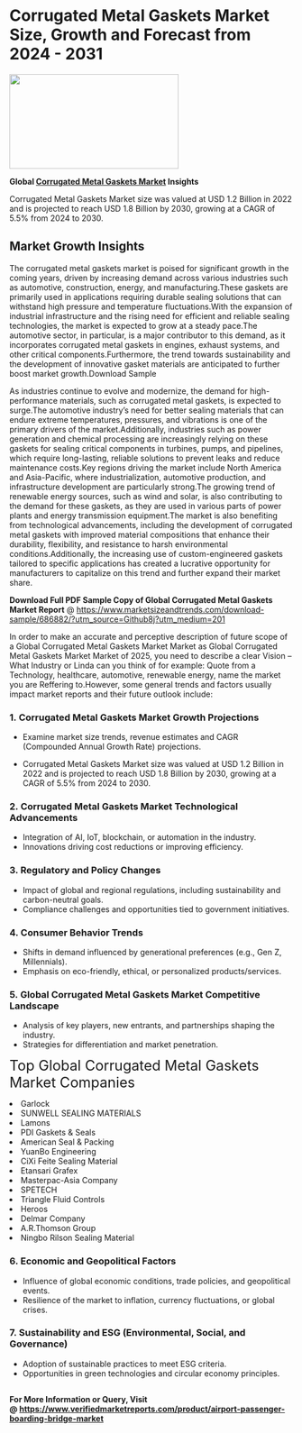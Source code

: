 <H1>Corrugated Metal Gaskets Market Size, Growth and Forecast from 2024 - 2031</H1><img class="aligncenter size-medium wp-image-584254" src="https://thirdeyenews.in/wp-content/uploads/2024/09/Global-Market-Research-300x168.jpeg" alt="" width="300" height="168" /><p><strong>Global&nbsp;<a href="https://www.marketsizeandtrends.com/download-sample/686882/?utm_source=Github8j?utm_medium=201">Corrugated Metal Gaskets Market</a> Insights</strong></p><p>Corrugated Metal Gaskets Market size was valued at USD 1.2 Billion in 2022 and is projected to reach USD 1.8 Billion by 2030, growing at a CAGR of 5.5% from 2024 to 2030.</p><p><h2>Market Growth Insights</h2> <p>The corrugated metal gaskets market is poised for significant growth in the coming years, driven by increasing demand across various industries such as automotive, construction, energy, and manufacturing.These gaskets are primarily used in applications requiring durable sealing solutions that can withstand high pressure and temperature fluctuations.With the expansion of industrial infrastructure and the rising need for efficient and reliable sealing technologies, the market is expected to grow at a steady pace.The automotive sector, in particular, is a major contributor to this demand, as it incorporates corrugated metal gaskets in engines, exhaust systems, and other critical components.Furthermore, the trend towards sustainability and the development of innovative gasket materials are anticipated to further boost market growth.Download Sample </p> <p>As industries continue to evolve and modernize, the demand for high-performance materials, such as corrugated metal gaskets, is expected to surge.The automotive industry’s need for better sealing materials that can endure extreme temperatures, pressures, and vibrations is one of the primary drivers of the market.Additionally, industries such as power generation and chemical processing are increasingly relying on these gaskets for sealing critical components in turbines, pumps, and pipelines, which require long-lasting, reliable solutions to prevent leaks and reduce maintenance costs.Key regions driving the market include North America and Asia-Pacific, where industrialization, automotive production, and infrastructure development are particularly strong.The growing trend of renewable energy sources, such as wind and solar, is also contributing to the demand for these gaskets, as they are used in various parts of power plants and energy transmission equipment.The market is also benefiting from technological advancements, including the development of corrugated metal gaskets with improved material compositions that enhance their durability, flexibility, and resistance to harsh environmental conditions.Additionally, the increasing use of custom-engineered gaskets tailored to specific applications has created a lucrative opportunity for manufacturers to capitalize on this trend and further expand their market share.</p><p><span class=""><strong>Download Full PDF Sample Copy of Global Corrugated Metal Gaskets Market Report</strong> @ <a href="https://www.marketsizeandtrends.com/download-sample/686882/?utm_source=Github8j?utm_medium=201" target="_blank">https://www.marketsizeandtrends.com/download-sample/686882/?utm_source=Github8j?utm_medium=201</a></span></p><p>In order to make an accurate and perceptive description of future scope of a Global&nbsp;Corrugated Metal Gaskets Market Market as Global&nbsp;Corrugated Metal Gaskets Market Market of 2025, you need to describe a clear Vision &ndash; What Industry or Linda can you think of for example: Quote from a Technology, healthcare, automotive, renewable energy, name the market you are Reffering to.However, some general trends and factors usually impact market reports and their future outlook include:</p><h3>1.&nbsp;<strong>Corrugated Metal Gaskets Market Growth Projections</strong></h3><ul><li>Examine market size trends, revenue estimates and CAGR (Compounded Annual Growth Rate) projections.</li><li><p>Corrugated Metal Gaskets Market size was valued at USD 1.2 Billion in 2022 and is projected to reach USD 1.8 Billion by 2030, growing at a CAGR of 5.5% from 2024 to 2030.</p></li></ul><h3>2.&nbsp;<strong>Corrugated Metal Gaskets Market Technological Advancements</strong></h3><ul><li>Integration of AI, IoT, blockchain, or automation in the industry.</li><li>Innovations driving cost reductions or improving efficiency.</li></ul><h3>3.&nbsp;<strong>Regulatory and Policy Changes</strong></h3><ul><li>Impact of global and regional regulations, including sustainability and carbon-neutral goals.</li><li>Compliance challenges and opportunities tied to government initiatives.</li></ul><h3>4.&nbsp;<strong>Consumer Behavior Trends</strong></h3><ul><li>Shifts in demand influenced by generational preferences (e.g., Gen Z, Millennials).</li><li>Emphasis on eco-friendly, ethical, or personalized products/services.</li></ul><h3>5.&nbsp;<strong>Global Corrugated Metal Gaskets Market Competitive Landscape</strong></h3><ul><li>Analysis of key players, new entrants, and partnerships shaping the industry.</li><li>Strategies for differentiation and market penetration.</li></ul><p data-pm-slice="1 1 []"><span style="color: inherit; font-family: inherit; font-size: 25px;">Top Global Corrugated Metal Gaskets Market Companies</span></p><div class="" data-test-id=""><p><li>Garlock</li><li> SUNWELL SEALING MATERIALS</li><li> Lamons</li><li> PDI Gaskets & Seals</li><li> American Seal & Packing</li><li> YuanBo Engineering</li><li> CiXi Feite Sealing Material</li><li> Etansari Grafex</li><li> Masterpac-Asia Company</li><li> SPETECH</li><li> Triangle Fluid Controls</li><li> Heroos</li><li> Delmar Company</li><li> A.R.Thomson Group</li><li> Ningbo Rilson Sealing Material</li></p></div><h3>6.&nbsp;<strong>Economic and Geopolitical Factors</strong></h3><ul><li>Influence of global economic conditions, trade policies, and geopolitical events.</li><li>Resilience of the market to inflation, currency fluctuations, or global crises.</li></ul><h3>7.&nbsp;<strong>Sustainability and ESG (Environmental, Social, and Governance)</strong></h3><ul><li>Adoption of sustainable practices to meet ESG criteria.</li><li>Opportunities in green technologies and circular economy principles.</li></ul><h2><strong style="font-size: 14px;">For More Information or Query, Visit @&nbsp;</strong><a style="background-color: #ffffff; font-size: 14px;" href="https://www.marketsizeandtrends.com/report/corrugated-metal-gaskets-market/" target="_blank">https://www.verifiedmarketreports.com/product/airport-passenger-boarding-bridge-market</a></h2>